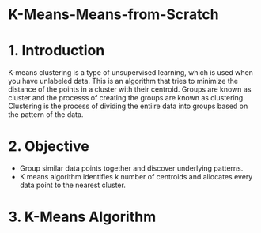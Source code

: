 # K-Means-Means-from-Scratch
# 1. Introduction
K-means clustering is a type of unsupervised learning, which is used when you have unlabeled data. This is an algorithm that tries to minimize the distance of the points in a cluster with their centroid. Groups are known as cluster and the processs of creating the groups are known as clustering. Clustering is the process of dividing the entiire data into groups based on the pattern of the data.

# 2. Objective

* Group similar data points together and discover underlying patterns.
* K means algorithm identifies k number of centroids and allocates every data point to the nearest cluster.

# 3. K-Means Algorithm

